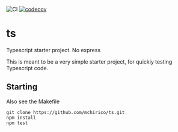 ![CI](https://github.com/mchirico/ts/workflows/CI/badge.svg)
[![codecov](https://codecov.io/gh/mchirico/ts/branch/master/graph/badge.svg)](https://codecov.io/gh/mchirico/ts)

# ts

Typescript starter project. No express

This is meant to be a very simple starter project, for quickly
testing Typescript code. 


## Starting

Also see the Makefile

```
git clone https://github.com/mchirico/ts.git
npm install
npm test

```

